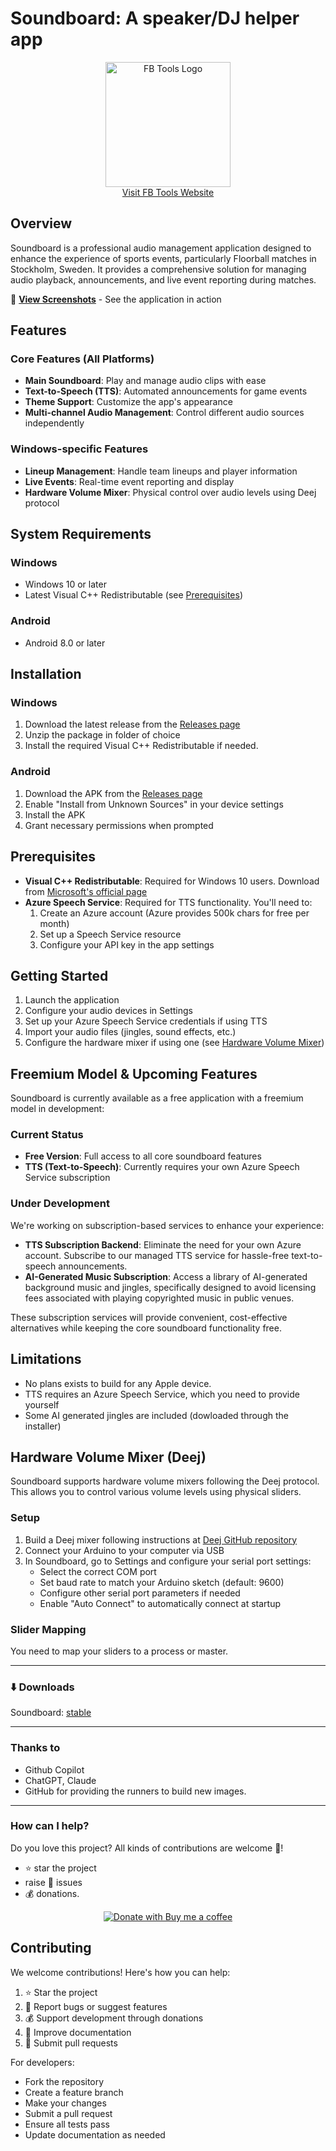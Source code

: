 # Soundboard: A speaker/DJ helper app

<p align="center">
  <a href="https://www.fbtools.eu/">
    <img src="https://www.fbtools.eu/_next/image?url=%2Ffbtools.eu.png&w=384&q=75" alt="FB Tools Logo" width="200"/>
  </a>
  <br/>
  <a href="https://www.fbtools.eu/">Visit FB Tools Website</a>
</p>

## Overview

Soundboard is a professional audio management application designed to enhance the experience of sports events, particularly Floorball matches in Stockholm, Sweden. It provides a comprehensive solution for managing audio playback, announcements, and live event reporting during matches.

📸 **[View Screenshots](screenshots/SCREENSHOTS.md)** - See the application in action

## Features

### Core Features (All Platforms)

- **Main Soundboard**: Play and manage audio clips with ease
- **Text-to-Speech (TTS)**: Automated announcements for game events
- **Theme Support**: Customize the app's appearance
- **Multi-channel Audio Management**: Control different audio sources independently

### Windows-specific Features

- **Lineup Management**: Handle team lineups and player information
- **Live Events**: Real-time event reporting and display
- **Hardware Volume Mixer**: Physical control over audio levels using Deej protocol

## System Requirements

### Windows

- Windows 10 or later
- Latest Visual C++ Redistributable (see [Prerequisites](#prerequisites))

### Android

- Android 8.0 or later

## Installation

### Windows

1. Download the latest release from the [Releases page](https://github.com/morbo12/Soundboard/releases/latest)
2. Unzip the package in folder of choice
3. Install the required Visual C++ Redistributable if needed.

### Android

1. Download the APK from the [Releases page](https://github.com/morbo12/Soundboard/releases/latest)
2. Enable "Install from Unknown Sources" in your device settings
3. Install the APK
4. Grant necessary permissions when prompted

## Prerequisites

- **Visual C++ Redistributable**: Required for Windows 10 users. Download from [Microsoft's official page](https://learn.microsoft.com/en-us/cpp/windows/latest-supported-vc-redist?view=msvc-170#visual-studio-2015-2017-2019-and-2022)
- **Azure Speech Service**: Required for TTS functionality. You'll need to:
  1. Create an Azure account (Azure provides 500k chars for free per month)
  2. Set up a Speech Service resource
  3. Configure your API key in the app settings

## Getting Started

1. Launch the application
2. Configure your audio devices in Settings
3. Set up your Azure Speech Service credentials if using TTS
4. Import your audio files (jingles, sound effects, etc.)
5. Configure the hardware mixer if using one (see [Hardware Volume Mixer](#hardware-volume-mixer-deej))

## Freemium Model & Upcoming Features

Soundboard is currently available as a free application with a freemium model in development:

### Current Status

- **Free Version**: Full access to all core soundboard features
- **TTS (Text-to-Speech)**: Currently requires your own Azure Speech Service subscription

### Under Development

We're working on subscription-based services to enhance your experience:

- **TTS Subscription Backend**: Eliminate the need for your own Azure account. Subscribe to our managed TTS service for hassle-free text-to-speech announcements.
- **AI-Generated Music Subscription**: Access a library of AI-generated background music and jingles, specifically designed to avoid licensing fees associated with playing copyrighted music in public venues.

These subscription services will provide convenient, cost-effective alternatives while keeping the core soundboard functionality free.

## Limitations

- No plans exists to build for any Apple device.
- TTS requires an Azure Speech Service, which you need to provide yourself
- Some AI generated jingles are included (dowloaded through the installer)

## Hardware Volume Mixer (Deej)

Soundboard supports hardware volume mixers following the Deej protocol. This allows you to control
various volume levels using physical sliders.

### Setup

1. Build a Deej mixer following instructions at [Deej GitHub repository](https://github.com/omriharel/deej)
2. Connect your Arduino to your computer via USB
3. In Soundboard, go to Settings and configure your serial port settings:
   - Select the correct COM port
   - Set baud rate to match your Arduino sketch (default: 9600)
   - Configure other serial port parameters if needed
   - Enable "Auto Connect" to automatically connect at startup

### Slider Mapping

You need to map your sliders to a process or master.

---

### ⬇️ Downloads

Soundboard: [stable](https://github.com/morbo12/Soundboard/releases/latest)

---

### Thanks to

- Github Copilot
- ChatGPT, Claude
- GitHub for providing the runners to build new images.

---

### How can I help?

Do you love this project? All kinds of contributions are welcome 🙌!

- ⭐️ star the project
- raise 🐞 issues
- 💰 donations.

<p align="center">
  <a href="https://buymeacoffee.com/morbo12"><img src="https://img.shields.io/badge/Donate-BuyMeACoffee-blue.svg" alt="Donate with Buy me a coffee" /></a>
</p>

## Contributing

We welcome contributions! Here's how you can help:

1. ⭐️ Star the project
2. 🐞 Report bugs or suggest features
3. 💰 Support development through donations
4. 📝 Improve documentation
5. 🔧 Submit pull requests

For developers:

- Fork the repository
- Create a feature branch
- Make your changes
- Submit a pull request
- Ensure all tests pass
- Update documentation as needed
